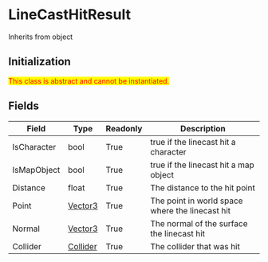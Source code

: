# LineCastHitResult
Inherits from object
## Initialization
<mark style="color:red;">This class is abstract and cannot be instantiated.</mark>
## Fields
|Field|Type|Readonly|Description|
|---|---|---|---|
|IsCharacter|bool|True|true if the linecast hit a character|
|IsMapObject|bool|True|true if the linecast hit a map object|
|Distance|float|True|The distance to the hit point|
|Point|[Vector3](../objects/Vector3.md)|True|The point in world space where the linecast hit|
|Normal|[Vector3](../objects/Vector3.md)|True|The normal of the surface the linecast hit|
|Collider|[Collider](../objects/Collider.md)|True|The collider that was hit|
